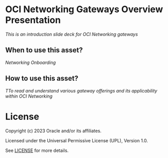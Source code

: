 # OCI Networking Gateways Overview Presentation
 
*This is an introduction slide deck for OCI Networking gateways*
 
## When to use this asset?
 
*Networking Onboarding*
 
## How to use this asset?
 
*TTo read and understand various gateway offerings and its applicability within OCI Networking*
 
# License
 
Copyright (c) 2023 Oracle and/or its affiliates.
 
Licensed under the Universal Permissive License (UPL), Version 1.0.
 
See [LICENSE](https://github.com/oracle-devrel/technology-engineering/blob/folder-structure/LICENSE) for more details.
